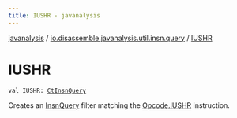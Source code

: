 ```yaml
---
title: IUSHR - javanalysis
---
```


[javanalysis](../index.html) / [io.disassemble.javanalysis.util.insn.query](index.html) / [IUSHR](./-i-u-s-h-r.html)

# IUSHR

`val IUSHR: `[`CtInsnQuery`](-ct-insn-query/index.html)

Creates an [InsnQuery](-insn-query/index.html) filter matching the [Opcode.IUSHR](#) instruction.

